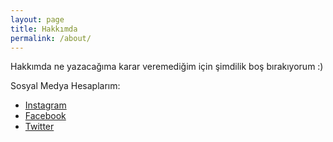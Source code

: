 ```yaml
---
layout: page
title: Hakkımda
permalink: /about/
---
```


Hakkımda ne yazacağıma karar veremediğim için şimdilik boş bırakıyorum :)

Sosyal Medya Hesaplarım:
* [Instagram](https://instagram.com/hakanyalcinkaya)
* [Facebook](https://facebook.com/yalcinkaya)
* [Twitter](https://twitter.com/yalcinkayahakan)